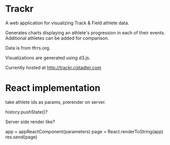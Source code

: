 Trackr
======

A web application for visualizing Track &amp; Field athlete data.

Generates charts displaying an athlete's progression in each of their events. Additional athletes can be added for comparison.

Data is from tfrrs.org.

Visualizations are generated using d3.js.

Currently hosted at http://trackr.cjstadler.com


React implementation
====================

take athlete ids as params, prerender on server.

history.pushState()?

Server side render like?

app = appReactComponent(parameters)
page = React.renderToString(app)
res.send(page)
